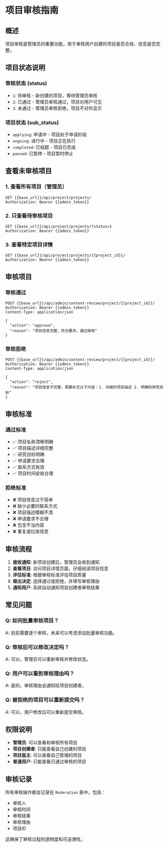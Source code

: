 # 项目审核指南

## 概述
项目审核是管理员的重要功能，用于审核用户创建的项目是否合规、信息是否完整。

## 项目状态说明

### 审核状态 (status)
- `1`: 待审核 - 新创建的项目，等待管理员审核
- `2`: 已通过 - 管理员审核通过，项目对用户可见
- `3`: 未通过 - 管理员审核拒绝，项目不对外显示

### 项目状态 (sub_status)
- `applying`: 申请中 - 项目处于申请阶段
- `ongoing`: 进行中 - 项目正在执行
- `completed`: 已结题 - 项目已完成
- `paused`: 已暂停 - 项目暂时停止

## 查看未审核项目

### 1. 查看所有项目（管理员）
```http
GET {{base_url}}/api/project/projects/
Authorization: Bearer {{admin_token}}
```

### 2. 只查看待审核项目
```http
GET {{base_url}}/api/project/projects/?status=1
Authorization: Bearer {{admin_token}}
```

### 3. 查看特定项目详情
```http
GET {{base_url}}/api/project/projects/{{project_id}}/
Authorization: Bearer {{admin_token}}
```

## 审核项目

### 审核通过
```http
POST {{base_url}}/api/admin/content-review/project/{{project_id}}/
Authorization: Bearer {{admin_token}}
Content-Type: application/json

{
  "action": "approve",
  "reason": "项目信息完整，符合要求，通过审核"
}
```

### 审核拒绝
```http
POST {{base_url}}/api/admin/content-review/project/{{project_id}}/
Authorization: Bearer {{admin_token}}
Content-Type: application/json

{
  "action": "reject",
  "reason": "项目信息不完整，需要补充以下内容：1. 详细的项目描述 2. 明确的研究目标"
}
```

## 审核标准

### 通过标准
- ✅ 项目名称清晰明确
- ✅ 项目描述详细完整
- ✅ 研究目标明确
- ✅ 申请要求合理
- ✅ 联系方式有效
- ✅ 项目时间安排合理

### 拒绝标准
- ❌ 项目信息过于简单
- ❌ 缺少必要的联系方式
- ❌ 项目描述模糊不清
- ❌ 申请要求不合理
- ❌ 包含不当内容
- ❌ 重复或垃圾信息

## 审核流程

1. **接收通知**: 新项目创建后，管理员会收到通知
2. **查看项目**: 访问项目详情页面，仔细阅读项目信息
3. **评估标准**: 根据审核标准评估项目质量
4. **做出决定**: 选择通过或拒绝，并填写审核理由
5. **通知用户**: 系统自动通知项目创建者审核结果

## 常见问题

### Q: 如何批量审核项目？
A: 目前需要逐个审核，未来可以考虑添加批量审核功能。

### Q: 审核后可以修改决定吗？
A: 可以，管理员可以重新审核并修改状态。

### Q: 用户可以看到审核理由吗？
A: 是的，审核理由会通知给项目创建者。

### Q: 被拒绝的项目可以重新提交吗？
A: 可以，用户修改后可以重新提交审核。

## 权限说明

- **管理员**: 可以查看和审核所有项目
- **项目创建者**: 只能查看自己创建的项目
- **项目版主**: 可以查看自己管理的项目
- **普通用户**: 只能查看已通过审核的项目

## 审核记录

所有审核操作都会记录在 `Moderation` 表中，包括：
- 审核人
- 审核时间
- 审核结果
- 审核理由
- 项目ID

这确保了审核过程的透明度和可追溯性。


